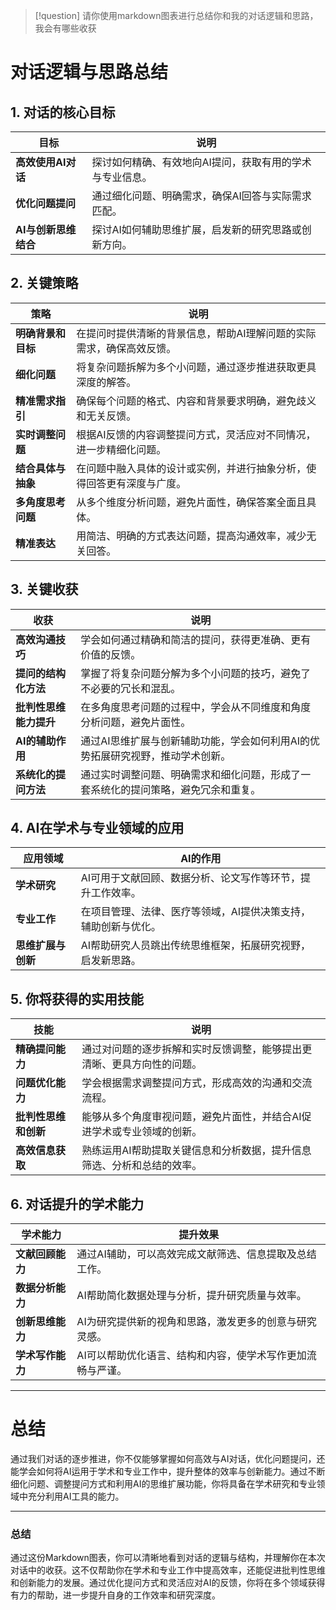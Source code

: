 >[!question]
>请你使用markdown图表进行总结你和我的对话逻辑和思路，我会有哪些收获

# 对话逻辑与思路总结

## 1. 对话的核心目标

| **目标**          | **说明**                                                    |
|-------------------|-------------------------------------------------------------|
| **高效使用AI对话** | 探讨如何精确、有效地向AI提问，获取有用的学术与专业信息。      |
| **优化问题提问**   | 通过细化问题、明确需求，确保AI回答与实际需求匹配。            |
| **AI与创新思维结合** | 探讨AI如何辅助思维扩展，启发新的研究思路或创新方向。          |

## 2. 关键策略

| **策略**              | **说明**                                                                 |
|-----------------------|--------------------------------------------------------------------------|
| **明确背景和目标**     | 在提问时提供清晰的背景信息，帮助AI理解问题的实际需求，确保高效反馈。     |
| **细化问题**           | 将复杂问题拆解为多个小问题，通过逐步推进获取更具深度的解答。             |
| **精准需求指引**       | 确保每个问题的格式、内容和背景要求明确，避免歧义和无关反馈。             |
| **实时调整问题**       | 根据AI反馈的内容调整提问方式，灵活应对不同情况，进一步精细化问题。         |
| **结合具体与抽象**     | 在问题中融入具体的设计或实例，并进行抽象分析，使得回答更有深度与广度。     |
| **多角度思考问题**     | 从多个维度分析问题，避免片面性，确保答案全面且具体。                     |
| **精准表达**           | 用简洁、明确的方式表达问题，提高沟通效率，减少无关回答。                 |

## 3. 关键收获

| **收获**               | **说明**                                                                 |
|------------------------|--------------------------------------------------------------------------|
| **高效沟通技巧**       | 学会如何通过精确和简洁的提问，获得更准确、更有价值的反馈。               |
| **提问的结构化方法**   | 掌握了将复杂问题分解为多个小问题的技巧，避免了不必要的冗长和混乱。         |
| **批判性思维能力提升** | 在多角度思考问题的过程中，学会从不同维度和角度分析问题，避免片面性。         |
| **AI的辅助作用**       | 通过AI思维扩展与创新辅助功能，学会如何利用AI的优势拓展研究视野，推动学术创新。 |
| **系统化的提问方法**   | 通过实时调整问题、明确需求和细化问题，形成了一套系统化的提问策略，避免冗余和重复。|

## 4. AI在学术与专业领域的应用

| **应用领域**         | **AI的作用**                                                   |
|----------------------|---------------------------------------------------------------|
| **学术研究**         | AI可用于文献回顾、数据分析、论文写作等环节，提升工作效率。      |
| **专业工作**         | 在项目管理、法律、医疗等领域，AI提供决策支持，辅助创新与优化。 |
| **思维扩展与创新**   | AI帮助研究人员跳出传统思维框架，拓展研究视野，启发新思路。      |

## 5. 你将获得的实用技能

| **技能**             | **说明**                                                             |
|----------------------|----------------------------------------------------------------------|
| **精确提问能力**     | 通过对问题的逐步拆解和实时反馈调整，能够提出更清晰、更具方向性的问题。      |
| **问题优化能力**     | 学会根据需求调整提问方式，形成高效的沟通和交流流程。                      |
| **批判性思维和创新** | 能够从多个角度审视问题，避免片面性，并结合AI促进学术或专业领域的创新。       |
| **高效信息获取**     | 熟练运用AI帮助提取关键信息和分析数据，提升信息筛选、分析和总结的效率。       |

## 6. 对话提升的学术能力

| **学术能力**         | **提升效果**                                                     |
|----------------------|------------------------------------------------------------------|
| **文献回顾能力**     | 通过AI辅助，可以高效完成文献筛选、信息提取及总结工作。               |
| **数据分析能力**     | AI帮助简化数据处理与分析，提升研究质量与效率。                      |
| **创新思维能力**     | AI为研究提供新的视角和思路，激发更多的创意与研究灵感。               |
| **学术写作能力**     | AI可以帮助优化语言、结构和内容，使学术写作更加流畅与严谨。             |

---

# 总结

通过我们对话的逐步推进，你不仅能够掌握如何高效与AI对话，优化问题提问，还能学会如何将AI运用于学术和专业工作中，提升整体的效率与创新能力。通过不断细化问题、调整提问方式和利用AI的思维扩展功能，你将具备在学术研究和专业领域中充分利用AI工具的能力。


---

### **总结**
通过这份Markdown图表，你可以清晰地看到对话的逻辑与结构，并理解你在本次对话中的收获。这不仅帮助你在学术和专业工作中提高效率，还能促进批判性思维和创新能力的发展。通过优化提问方式和灵活应对AI的反馈，你将在多个领域获得有力的帮助，进一步提升自身的工作效率和研究深度。